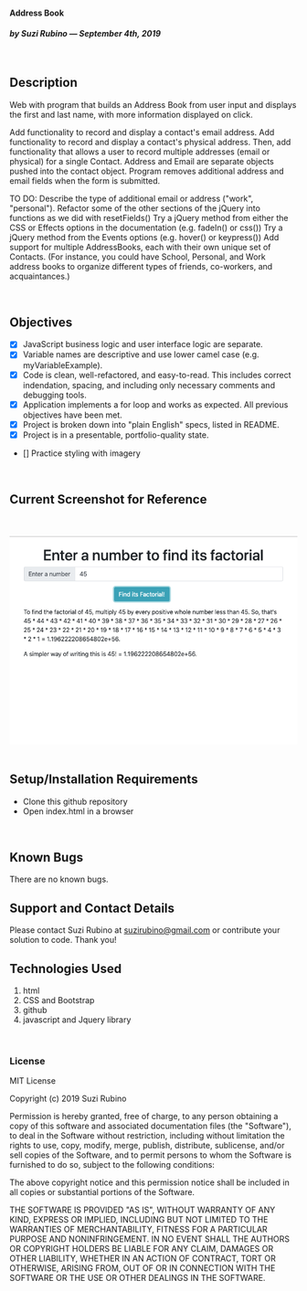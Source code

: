 
#### Address Book
#### _**by Suzi Rubino — September 4th, 2019**_
<br>

## Description
Web with program that builds an Address Book from user input and displays the first and last name, with more information displayed on click.

Add functionality to record and display a contact's email address.
Add functionality to record and display a contact's physical address.
Then, add functionality that allows a user to record multiple addresses (email or physical) for a single Contact. Address and Email are separate objects pushed into the contact object.
Program removes additional address and email fields when the form is submitted.

TO DO:
Describe the type of additional email or address ("work", "personal").
Refactor some of the other sections of the jQuery into functions as we did with resetFields()
Try a jQuery method from either the CSS or Effects options in the documentation (e.g. fadeIn() or css())
Try a jQuery method from the Events options (e.g. hover() or keypress())
Add support for multiple AddressBooks, each with their own unique set of Contacts. (For instance, you could have School, Personal, and Work address books to organize different types of friends, co-workers, and acquaintances.)


<br>

## Objectives
- [x] JavaScript business logic and user interface logic are separate.
- [x] Variable names are descriptive and use lower camel case (e.g. myVariableExample).
- [x] Code is clean, well-refactored, and easy-to-read. This includes correct indendation, spacing, and including only necessary comments and debugging tools.
- [x] Application implements a for loop and works as expected.
All previous objectives have been met.
- [x] Project is broken down into "plain English" specs, listed in README.
- [x] Project is in a presentable, portfolio-quality state.
- [] Practice styling with imagery

<br>

## Current Screenshot for Reference
<br>

![alt text](https://raw.githubusercontent.com/rerun1/factorial/master/img/screenShot8-20-19.png)
<br>
<br>

## Setup/Installation Requirements
* Clone this github repository
* Open index.html in a browser
<br>

## Known Bugs
 There are no known bugs.
 <br>

## Support and Contact Details
Please contact Suzi Rubino at suzirubino@gmail.com or contribute your solution to code. Thank you!
<br>

## Technologies Used
1. html
2. CSS and Bootstrap
3. github
4. javascript and Jquery library

<br>

### License
MIT License

Copyright (c) 2019 Suzi Rubino

Permission is hereby granted, free of charge, to any person obtaining a copy
of this software and associated documentation files (the "Software"), to deal
in the Software without restriction, including without limitation the rights
to use, copy, modify, merge, publish, distribute, sublicense, and/or sell
copies of the Software, and to permit persons to whom the Software is
furnished to do so, subject to the following conditions:

The above copyright notice and this permission notice shall be included in all
copies or substantial portions of the Software.

THE SOFTWARE IS PROVIDED "AS IS", WITHOUT WARRANTY OF ANY KIND, EXPRESS OR
IMPLIED, INCLUDING BUT NOT LIMITED TO THE WARRANTIES OF MERCHANTABILITY,
FITNESS FOR A PARTICULAR PURPOSE AND NONINFRINGEMENT. IN NO EVENT SHALL THE
AUTHORS OR COPYRIGHT HOLDERS BE LIABLE FOR ANY CLAIM, DAMAGES OR OTHER
LIABILITY, WHETHER IN AN ACTION OF CONTRACT, TORT OR OTHERWISE, ARISING FROM,
OUT OF OR IN CONNECTION WITH THE SOFTWARE OR THE USE OR OTHER DEALINGS IN THE
SOFTWARE.
